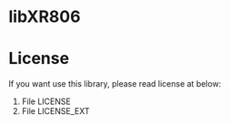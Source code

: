 # libXR806

# License
If you want use this library, please read license at below:
1. File LICENSE
2. File LICENSE_EXT